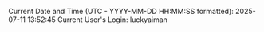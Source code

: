 Current Date and Time (UTC - YYYY-MM-DD HH:MM:SS formatted): 2025-07-11 13:52:45
Current User's Login: luckyaiman
